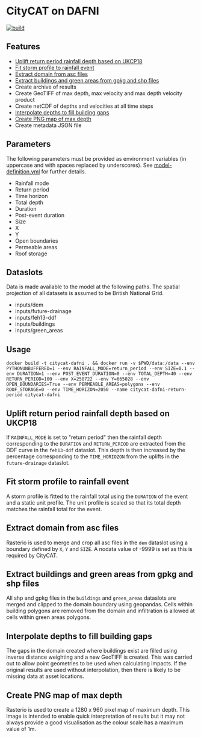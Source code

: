 # CityCAT on DAFNI

[![build](https://github.com/OpenCLIM/citycat-dafni/workflows/build/badge.svg)](https://github.com/OpenCLIM/citycat-dafni/actions)

## Features
- [Uplift return period rainfall depth based on UKCP18](#return-periods)
- [Fit storm profile to rainfall event](#storm-profile)
- [Extract domain from asc files](#dem)
- [Extract buildings and green areas from gpkg and shp files](#buildings-green-areas)
- Create archive of results
- Create GeoTIFF of max depth, max velocity and max depth velocity product
- Create netCDF of depths and velocities at all time steps
- [Interpolate depths to fill building gaps](#interpolate)
- [Create PNG map of max depth](#png)
- Create metadata JSON file

## Parameters
The following parameters must be provided as environment variables (in uppercase and with spaces replaced by underscores). 
See [model-definition.yml](https://github.com/OpenCLIM/citycat-dafni/blob/master/model-definition.yml) for further details.
- Rainfall mode
- Return period
- Time horizon
- Total depth
- Duration
- Post-event duration
- Size
- X
- Y
- Open boundaries
- Permeable areas
- Roof storage

## Dataslots
Data is made available to the model at the following paths. The spatial projection of all datasets is assumed to be 
British National Grid. 
- inputs/dem
- inputs/future-drainage
- inputs/feh13-ddf
- inputs/buildings
- inputs/green_areas

## Usage 
`docker build -t citycat-dafni . && docker run -v $PWD/data:/data --env PYTHONUNBUFFERED=1 --env RAINFALL_MODE=return_period --env SIZE=0.1 --env DURATION=1 --env POST_EVENT_DURATION=0 --env TOTAL_DEPTH=40 --env RETURN_PERIOD=100 --env X=258722 --env Y=665028 --env OPEN_BOUNDARIES=True --env PERMEABLE_AREAS=polygons --env ROOF_STORAGE=0 --env TIME_HORIZON=2050 --name citycat-dafni-return-period citycat-dafni`

## <a name="return-periods">Uplift return period rainfall depth based on UKCP18</a>
If `RAINFALL_MODE` is set to "return period" then the rainfall depth corresponding to the `DURATION` and `RETURN_PERIOD`
are extracted from the DDF curve in the `feh13-ddf` dataslot.
This depth is then increased by the percentage corresponding to the `TIME_HORIOZON` from the uplifts in the 
`future-drainage` dataslot.

## <a name="storm-profile">Fit storm profile to rainfall event</a>
A storm profile is fitted to the rainfall total using the `DURATION` of the event and a static unit profile.
The unit profile is scaled so that its total depth matches the rainfall total for the event.

## <a name="dem">Extract domain from asc files</a>
Rasterio is used to merge and crop all asc files in the `dem` dataslot using a boundary defined by `X`, `Y` and `SIZE`.
A nodata value of -9999 is set as this is required by CityCAT.

## <a name="buildings-green-areas">Extract buildings and green areas from gpkg and shp files</a>
All shp and gpkg files in the `buildings` and `green_areas` dataslots are merged and clipped to the domain boundary 
using geopandas. Cells within building polygons are removed from the domain and infiltration is allowed at cells within 
green areas polygons.

## <a name="interpolate">Interpolate depths to fill building gaps</a>
The gaps in the domain created where buildings exist are filled using inverse distance weighting and a new GeoTIFF is created.
This was carried out to allow point geometries to be used when calculating impacts.
If the original results are used without interpolation, then there is likely to be missing data at asset locations.

## <a name="png">Create PNG map of max depth</a>
Rasterio is used to create a 1280 x 960 pixel map of maximum depth.
This image is intended to enable quick interpretation of results but it may not always provide a good visualisation as 
the colour scale has a maximum value of 1m.